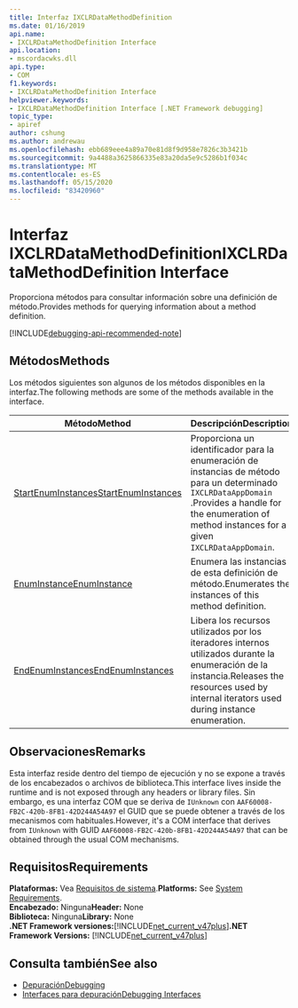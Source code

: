 ```yaml
---
title: Interfaz IXCLRDataMethodDefinition
ms.date: 01/16/2019
api.name:
- IXCLRDataMethodDefinition Interface
api.location:
- mscordacwks.dll
api.type:
- COM
f1.keywords:
- IXCLRDataMethodDefinition Interface
helpviewer.keywords:
- IXCLRDataMethodDefinition Interface [.NET Framework debugging]
topic_type:
- apiref
author: cshung
ms.author: andrewau
ms.openlocfilehash: ebb689eee4a89a70e81d8f9d958e7826c3b3421b
ms.sourcegitcommit: 9a4488a3625866335e83a20da5e9c5286b1f034c
ms.translationtype: MT
ms.contentlocale: es-ES
ms.lasthandoff: 05/15/2020
ms.locfileid: "83420960"
---
```

# <a name="ixclrdatamethoddefinition-interface"></a><span data-ttu-id="d96fc-102">Interfaz IXCLRDataMethodDefinition</span><span class="sxs-lookup"><span data-stu-id="d96fc-102">IXCLRDataMethodDefinition Interface</span></span>

<span data-ttu-id="d96fc-103">Proporciona métodos para consultar información sobre una definición de método.</span><span class="sxs-lookup"><span data-stu-id="d96fc-103">Provides methods for querying information about a method definition.</span></span>

[!INCLUDE[debugging-api-recommended-note](../../../../includes/debugging-api-recommended-note.md)]

## <a name="methods"></a><span data-ttu-id="d96fc-104">Métodos</span><span class="sxs-lookup"><span data-stu-id="d96fc-104">Methods</span></span>

<span data-ttu-id="d96fc-105">Los métodos siguientes son algunos de los métodos disponibles en la interfaz.</span><span class="sxs-lookup"><span data-stu-id="d96fc-105">The following methods are some of the methods available in the interface.</span></span>

| <span data-ttu-id="d96fc-106">Método</span><span class="sxs-lookup"><span data-stu-id="d96fc-106">Method</span></span>                                                                                                                          | <span data-ttu-id="d96fc-107">Descripción</span><span class="sxs-lookup"><span data-stu-id="d96fc-107">Description</span></span>                                                                                 |
| ------------------------------------------------------------------------------------------------------------------------------- | ------------------------------------------------------------------------------------------- |
| [<span data-ttu-id="d96fc-108">StartEnumInstances</span><span class="sxs-lookup"><span data-stu-id="d96fc-108">StartEnumInstances</span></span>](ixclrdatamethoddefinition-startenuminstances-method.md) | <span data-ttu-id="d96fc-109">Proporciona un identificador para la enumeración de instancias de método para un determinado `IXCLRDataAppDomain` .</span><span class="sxs-lookup"><span data-stu-id="d96fc-109">Provides a handle for the enumeration of method instances for a given `IXCLRDataAppDomain`.</span></span> |
| [<span data-ttu-id="d96fc-110">EnumInstance</span><span class="sxs-lookup"><span data-stu-id="d96fc-110">EnumInstance</span></span>](ixclrdatamethoddefinition-enuminstance-method.md)             | <span data-ttu-id="d96fc-111">Enumera las instancias de esta definición de método.</span><span class="sxs-lookup"><span data-stu-id="d96fc-111">Enumerates the instances of this method definition.</span></span>                                         |
| [<span data-ttu-id="d96fc-112">EndEnumInstances</span><span class="sxs-lookup"><span data-stu-id="d96fc-112">EndEnumInstances</span></span>](ixclrdatamethoddefinition-endenuminstances-method.md)     | <span data-ttu-id="d96fc-113">Libera los recursos utilizados por los iteradores internos utilizados durante la enumeración de la instancia.</span><span class="sxs-lookup"><span data-stu-id="d96fc-113">Releases the resources used by internal iterators used during instance enumeration.</span></span>         |

## <a name="remarks"></a><span data-ttu-id="d96fc-114">Observaciones</span><span class="sxs-lookup"><span data-stu-id="d96fc-114">Remarks</span></span>

<span data-ttu-id="d96fc-115">Esta interfaz reside dentro del tiempo de ejecución y no se expone a través de los encabezados o archivos de biblioteca.</span><span class="sxs-lookup"><span data-stu-id="d96fc-115">This interface lives inside the runtime and is not exposed through any headers or library files.</span></span> <span data-ttu-id="d96fc-116">Sin embargo, es una interfaz COM que se deriva de `IUnknown` con `AAF60008-FB2C-420b-8FB1-42D244A54A97` el GUID que se puede obtener a través de los mecanismos com habituales.</span><span class="sxs-lookup"><span data-stu-id="d96fc-116">However, it's a COM interface that derives from `IUnknown` with GUID `AAF60008-FB2C-420b-8FB1-42D244A54A97` that can be obtained through the usual COM mechanisms.</span></span>

## <a name="requirements"></a><span data-ttu-id="d96fc-117">Requisitos</span><span class="sxs-lookup"><span data-stu-id="d96fc-117">Requirements</span></span>

<span data-ttu-id="d96fc-118">**Plataformas:** Vea [Requisitos de sistema](../../get-started/system-requirements.md).</span><span class="sxs-lookup"><span data-stu-id="d96fc-118">**Platforms:** See [System Requirements](../../get-started/system-requirements.md).</span></span>  
<span data-ttu-id="d96fc-119">**Encabezado:** Ninguna</span><span class="sxs-lookup"><span data-stu-id="d96fc-119">**Header:** None</span></span>  
<span data-ttu-id="d96fc-120">**Biblioteca:** Ninguna</span><span class="sxs-lookup"><span data-stu-id="d96fc-120">**Library:** None</span></span>  
<span data-ttu-id="d96fc-121">**.NET Framework versiones:**[!INCLUDE[net_current_v47plus](../../../../includes/net-current-v47plus.md)]</span><span class="sxs-lookup"><span data-stu-id="d96fc-121">**.NET Framework Versions:** [!INCLUDE[net_current_v47plus](../../../../includes/net-current-v47plus.md)]</span></span>  

## <a name="see-also"></a><span data-ttu-id="d96fc-122">Consulta también</span><span class="sxs-lookup"><span data-stu-id="d96fc-122">See also</span></span>

- [<span data-ttu-id="d96fc-123">Depuración</span><span class="sxs-lookup"><span data-stu-id="d96fc-123">Debugging</span></span>](index.md)
- [<span data-ttu-id="d96fc-124">Interfaces para depuración</span><span class="sxs-lookup"><span data-stu-id="d96fc-124">Debugging Interfaces</span></span>](debugging-interfaces.md)
